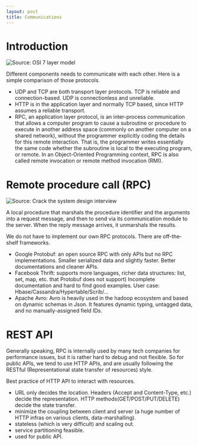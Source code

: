 ```yaml
---
layout: post
title: Communications
---
```


# Introduction

![Source: OSI 7 layer model](https://camo.githubusercontent.com/1d761d5688d28ce1fb12a0f1c8191bca96eece4c/687474703a2f2f692e696d6775722e636f6d2f354b656f6351732e6a7067)

Different components needs to communicate with each other. Here is a simple comparison of those protocols.

- UDP and TCP are both transport layer protocols. TCP is reliable and connection-based. UDP is connectionless and unreliable.
- HTTP is in the application layer and normally TCP based, since HTTP assumes a reliable transport.
- RPC, an application layer protocol, is an inter-process communication that allows a computer program to cause a subroutine or procedure to execute in another address space (commonly on another computer on a shared network), without the programmer explicitly coding the details for this remote interaction. That is, the programmer writes essentially the same code whether the subroutine is local to the executing program, or remote. In an Object-Oriented Programming context, RPC is also called remote invocation or remote method invocation (RMI).

# Remote procedure call (RPC)

![Source: Crack the system design interview](https://camo.githubusercontent.com/1a3d7771c0b0a7816d0533fffeb6eeeb442d9945/687474703a2f2f692e696d6775722e636f6d2f6946344d6b62352e706e67)

A local procedure that marshals the procedure identifier and the arguments into a request message, and then to send via its communication module to the server. When the reply message arrives, it unmarshals the results.

We do not have to implement our own RPC protocols. There are off-the-shelf frameworks.

- Google Protobuf: an open source RPC with only APIs but no RPC implementations. Smaller serialized data and slightly faster. Better documentations and cleaner APIs.
- Facebook Thrift: supports more languages, richer data structures: list, set, map, etc. that Protobuf does not support) Incomplete documentation and hard to find good examples.
User case: Hbase/Cassandra/Hypertable/Scrib/…
- Apache Avro: Avro is heavily used in the hadoop ecosystem and based on dynamic schemas in Json. It features dynamic typing, untagged data, and no manually-assigned field IDs.

# REST API

Generally speaking, RPC is internally used by many tech companies for performance issues, but it is rather hard to debug and not flexible. So for public APIs, we tend to use HTTP APIs, and are usually following the RESTful (Representational state transfer of resources) style.

Best practice of HTTP API to interact with resources.
- URL only decides the location. Headers (Accept and Content-Type, etc.) decide the representation. HTTP methods(GET/POST/PUT/DELETE) decide the state transfer.
- minimize the coupling between client and server (a huge number of HTTP infras on various clients, data-marshalling).
- stateless (which is very difficult) and scaling out.
- service partitioning feasible.
- used for public API.